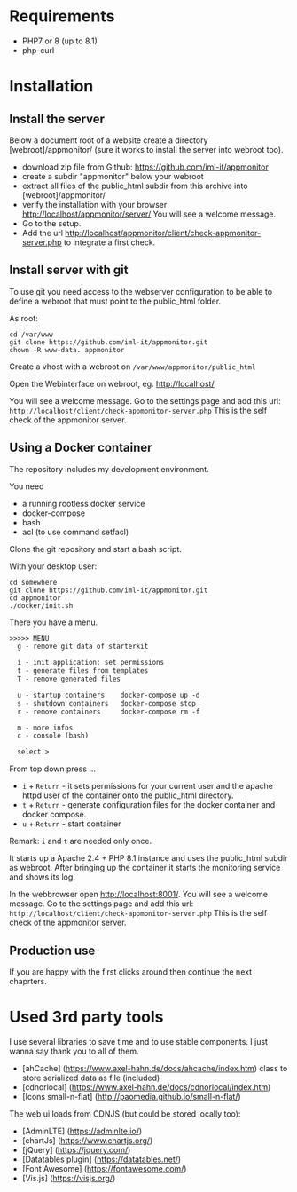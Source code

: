 # Requirements #

- PHP7 or 8 (up to 8.1)
- php-curl

# Installation #

## Install the server ##

Below a document root of a website create a directory [webroot]/appmonitor/ (sure it works to install the server into webroot too).

- download zip file from Github: https://github.com/iml-it/appmonitor
- create a subdir "appmonitor" below your webroot 
- extract all files of the public_html subdir from this archive into [webroot]/appmonitor/
- verify the installation with your browser
  <http://localhost/appmonitor/server/>
  You will see a welcome message.
- Go to the setup.
- Add the url <http://localhost/appmonitor/client/check-appmonitor-server.php> to integrate a first check.

## Install server with git ##

To use git you need access to the webserver configuration to be able to define a webroot that must point to the public_html folder.

As root:

```shell
cd /var/www
git clone https://github.com/iml-it/appmonitor.git
chown -R www-data. appmonitor
```

Create a vhost with a webroot on `/var/www/appmonitor/public_html`

Open the Webinterface on webroot, eg. <http://localhost/>

You will see a welcome message. Go to the settings page and add this url:
`http://localhost/client/check-appmonitor-server.php`
This is the self check of the appmonitor server.

## Using a Docker container ##

The repository includes my development environment.

You need

- a running rootless docker service
- docker-compose
- bash
- acl (to use command setfacl)

Clone the git repository and start a bash script.

With your desktop user:

```shell
cd somewhere
git clone https://github.com/iml-it/appmonitor.git
cd appmonitor
./docker/init.sh
```

There you have a menu. 

```txt
>>>>> MENU
  g - remove git data of starterkit

  i - init application: set permissions
  t - generate files from templates
  T - remove generated files

  u - startup containers    docker-compose up -d
  s - shutdown containers   docker-compose stop
  r - remove containers     docker-compose rm -f

  m - more infos
  c - console (bash)

  select >
```

From top down press ...

- `i` + `Return` - it sets permissions for your current user and the apache httpd user of the container onto the public_html directory.
- `t` + `Return` - generate configuration files for the docker container and docker compose.
- `u` + `Return` - start container

Remark: `i` and `t` are needed only once.

It starts up a Apache 2.4 + PHP 8.1 instance and uses the public_html subdir as webroot.
After bringing up the container it starts the monitoring service and shows its log.

In the webbrowser open <http://localhost:8001/>. You will see a welcome message. Go to the settings page and add this url:
`http://localhost/client/check-appmonitor-server.php`
This is the self check of the appmonitor server.

## Production use ##

If you are happy with the first clicks around then continue the next chaprters.

# Used 3rd party tools #

I use several libraries to save time and to use stable components. I just wanna say thank you to all of them.

- [ahCache] (<https://www.axel-hahn.de/docs/ahcache/index.htm>) class to store
   serialized data as file (included)
- [cdnorlocal] (<https://www.axel-hahn.de/docs/cdnorlocal/index.htm>)
- [Icons small-n-flat] (<http://paomedia.github.io/small-n-flat/>)

The web ui loads from CDNJS (but could be stored locally too):

- [AdminLTE] (<https://adminlte.io/>)
- [chartJs] (<https://www.chartjs.org/>)
- [jQuery] (<https://jquery.com/>)
- [Datatables plugin] (<https://datatables.net/>)
- [Font Awesome] (<https://fontawesome.com/>)
- [Vis.js] (<https://visjs.org/>)
